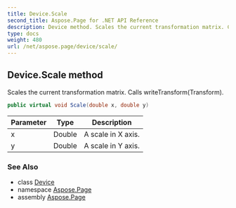 ```yaml
---
title: Device.Scale
second_title: Aspose.Page for .NET API Reference
description: Device method. Scales the current transformation matrix. Calls writeTransformTransform
type: docs
weight: 480
url: /net/aspose.page/device/scale/
---
```

## Device.Scale method

Scales the current transformation matrix. Calls writeTransform(Transform).

```csharp
public virtual void Scale(double x, double y)
```

| Parameter | Type | Description |
| --- | --- | --- |
| x | Double | A scale in X axis. |
| y | Double | A scale in Y axis. |

### See Also

* class [Device](../)
* namespace [Aspose.Page](../../device/)
* assembly [Aspose.Page](../../../)


